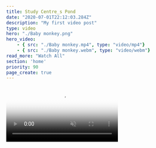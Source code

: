 ```yaml
---
title: Study Centre_s Pond
date: "2020-07-01T22:12:03.284Z"
description: "My first video post"
type: video
hero: "./Baby monkey.png"
hero_video: 
    - { src: "./Baby monkey.mp4", type: "video/mp4"}
    - { src: "./Baby monkey.webm", type: "video/webm"}
read_more: "Watch All"
section: 'home'
priority: 90
page_create: true
---
```



<video poster="./Study Centre_s Pond.png" autoplay loop playsinline muted>
    <source src="./Study Centre_s Pond.mp4" type="video/mp4">
    <source src="./Study Centre_s Pond.webm" type="video/webm">
</video>
